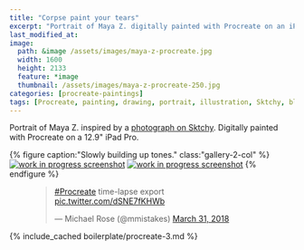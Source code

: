 ```yaml
---
title: "Corpse paint your tears"
excerpt: "Portrait of Maya Z. digitally painted with Procreate on an iPad."
last_modified_at:
image: 
  path: &image /assets/images/maya-z-procreate.jpg
  width: 1600
  height: 2133
  feature: *image
  thumbnail: /assets/images/maya-z-procreate-250.jpg
categories: [procreate-paintings]
tags: [Procreate, painting, drawing, portrait, illustration, Sktchy, black and white, time lapse]
---
```


Portrait of Maya Z. inspired by a [photograph on Sktchy](http://sktchy.com/efNbvC ). Digitally painted with Procreate on a 12.9" iPad Pro.

{% figure caption:"Slowly building up tones." class:"gallery-2-col" %}
[![work in progress screenshot](/assets/images/maya-z-progress-1.jpg)](/assets/images/maya-z-progress-1-lg.jpg)
[![work in progress screenshot](/assets/images/maya-z-progress-2.jpg)](/assets/images/maya-z-progress-2-lg.jpg)
{% endfigure %}

<figure>
  <blockquote class="twitter-tweet" data-conversation="none" data-lang="en"><p lang="en" dir="ltr"><a href="https://twitter.com/hashtag/Procreate?src=hash&amp;ref_src=twsrc%5Etfw">#Procreate</a> time-lapse export <a href="https://t.co/dSNE7fKHWb">pic.twitter.com/dSNE7fKHWb</a></p>&mdash; Michael Rose (@mmistakes) <a href="https://twitter.com/mmistakes/status/980117629473083394?ref_src=twsrc%5Etfw">March 31, 2018</a></blockquote>
  <script async src="https://platform.twitter.com/widgets.js" charset="utf-8"></script>
</figure>

{% include_cached boilerplate/procreate-3.md %}
